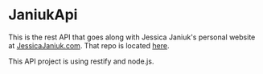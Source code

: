 # JaniukApi
This is the rest API that goes along with Jessica Janiuk's personal website at [JessicaJaniuk.com](https://jessicajaniuk.com). That repo is located [here](https://github.com/janiukjf/JessicaJaniuk).

This API project is using restify and node.js.
